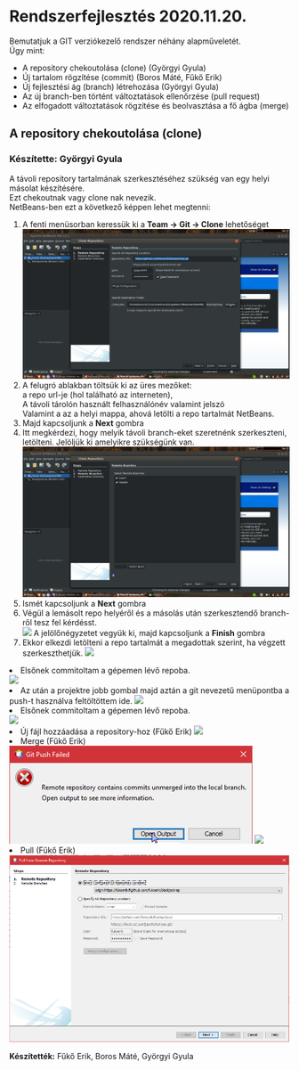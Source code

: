 
  <h1>Rendszerfejlesztés 2020.11.20.</h1>
  
  Bemutatjuk a GIT verziókezelő rendszer néhány alapműveletét.
  <br>
  Úgy mint:
  <ul>
   <li>A repository chekoutolása (clone) (Györgyi Gyula)</li>
   <li>Új tartalom rögzítése (commit) (Boros Máté, Fűkő Erik)</li>
   <li>Új fejlesztési ág (branch) létrehozása (Györgyi Gyula)</li>
   <li>Az új branch-ben történt változtatások ellenőrzése (pull request) </li>
   <li>Az elfogadott változtatások rögzítése és beolvasztása a fő ágba (merge) </li>
  </ul>
  
  <h2>A repository chekoutolása (clone)</h2>
  <h3>Készítette: Györgyi Gyula</h3>
  A távoli repository tartalmának szerkesztéséhez szükség van egy helyi másolat készítésére.
  <br>
  Ezt chekoutnak vagy clone nak nevezik.
  <br>
  NetBeans-ben ezt a következő képpen lehet megtenni:
  <ol>
      <li>A fenti menüsorban keressük ki a <b>Team -> Git -> Clone</b>  lehetőséget 
          <br>
          <img src ="képek/clone.png">
      </li>
      <li>A felugró ablakban töltsük ki az üres mezőket: 
          <br>
          a repo url-je (hol található az interneten), 
          <br>
          A távoli tárolón használt felhasználónév valamint jelszó
          <br>
          Valamint a az a helyi mappa, ahová letölti a repo tartalmát NetBeans.
      </li>
      <li>Majd kapcsoljunk a <b>Next</b> gombra </li>
      <li>
          Itt megkérdezi, hogy melyik távoli branch-eket szeretnénk szerkeszteni, letölteni. Jelöljük ki amelyikre szükségünk van.
          <br>
          <img src="képek/távoli_brench.png">
      </li>
      <li> Ismét kapcsoljunk a <b>Next</b> gombra </li>
      <li>
          Végül a lemásolt repo helyéről és a másolás után szerkesztendő branch-ről tesz fel kérdésst.
          <br>
          <img src="képek/utolso.png">
          A jelölőnégyzetet vegyük ki, majd kapcsoljunk a <b>Finish</b> gombra
      </li>   
      <li>
          Ekkor elkezdi letölteni a repo tartalmát a megadottak szerint, ha végzett szerkeszthetjük.
          <img src="képek/clone_folyamatban.png" />
      </li>
      

  </ol>

  <li>Elsőnek commitoltam a gépemen lévő repoba.</li>
  <img src="képek/bm1.png" />
  
  <li>Az után a projektre jobb gombal majd aztán a git nevezetű menüpontba a push-t használva feltöltöttem ide.
  <img src="képek/bm2.png" />
  </li>
  
  <li>Elsőnek commitoltam a gépemen lévő repoba.</li>
  <img src="képek/bm1.png" />
  
  <li>Új fájl hozzáadása a repository-hoz (Fűkő Erik)
  <img src="képek/commit_e.PNG" />
  </li>
  
  <li>Merge (Fűkő Erik)
  <img src="képek/merge_e.PNG" />
  <img src="képek/merge_e2.png" />
  </li>
  
  <li>Pull (Fűkő Erik)
  <img src="képek/pull_e.PNG" />
  </li>
  
  <b>Készítették:</b> Fűkő Erik, Boros Máté, Györgyi Gyula
 
